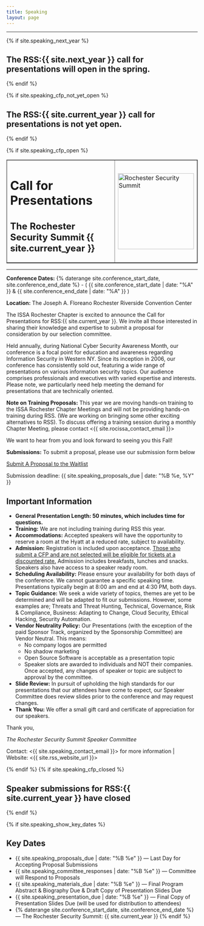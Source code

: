```yaml
---
title: Speaking
layout: page
---
```


<hr/>

{% if site.speaking_next_year %}
<h2 class="text-center">The RSS:{{ site.next_year }} call for presentations will open in the spring.</h2>
{% endif %}

{% if site.speaking_cfp_not_yet_open %}
<h2 class="text-center">The RSS:{{ site.current_year }} call for presentations is not yet open.</h2>
{% endif %}

{% if site.speaking_cfp_open %}
<table border="1" style="width:100%">
<tr><td style="width:70%">
<h1>Call for Presentations</h1>
<h2>The Rochester Security Summit {{ site.current_year }}</h2>
</td>
<td style="width:30%">
<a><img src="{{ site.baseurl }}/images/rss-logo.png" alt="Rochester Security Summit" width="200px"></a>
</td></tr></table>

---

**Conference Dates:** {% daterange site.conference_start_date, site.conference_end_date %} - ( {{ site.conference_start_date | date: "%A" }} & {{ site.conference_end_date | date: "%A" }} )

**Location:** The Joseph A. Floreano Rochester Riverside Convention Center

The ISSA Rochester Chapter is excited to announce the Call for Presentations for RSS:{{ site.current_year }}. We invite all those interested in sharing their knowledge and expertise to submit a proposal for consideration by our selection committee.  

Held annually, during National Cyber Security Awareness Month, our conference is a focal point for education and awareness regarding Information Security in Western NY.  Since its inception in 2006, our conference has consistently sold out, featuring a wide range of presentations on various information security topics. Our audience comprises professionals and executives with varied expertise and interests. Please note, we particularly need help meeting the demand for presentations that are technically oriented. 

**Note on Training Proposals:** This year we are moving hands-on training to the ISSA Rochester Chapter Meetings and will not be providing hands-on training during RSS. (We are working on bringing some other exciting alternatives to RSS). To discuss offering a training session during a monthly Chapter Meeting, please
contact <{{ site.rocissa_contact_email }}>

We want to hear from you and look forward to seeing you this Fall!

<div class="mt-5 text-center">
<p><b>Submissions:</b> To submit a proposal, please use our submission form below</p>
<p><a class="btn btn-primary btn-lg" href="{{ site.speaking_form_url }}" target="_blank">Submit A Proposal to the Waitlist</a></p>
Submission deadline: {{ site.speaking_proposals_due | date: "%B %e, %Y" }}
</div>

## Important Information

* **General Presentation Length: 50 minutes, which includes time for questions.**
* **Training:** We are not including training during RSS this year.
* **Accommodations:** Accepted speakers will have the opportunity to reserve a room at the Hyatt at a reduced rate, subject to availability.
* **Admission:** Registration is included upon acceptance. <u>Those who submit a CFP and are not selected will be eligible for tickets at a discounted rate.</u> Admission includes breakfasts, lunches and snacks. Speakers also have access to a speaker ready room. 
* **Scheduling Availability:** Please ensure your availability for both days of the conference. We cannot guarantee a specific speaking time. Presentations typically begin at 8:00 am and end at 4:30 PM, both days. 
* **Topic Guidance:** We seek a wide variety of topics, themes are yet to be determined and will be adapted to fit our submissions. However, some examples are; Threats and Threat Hunting, Technical, Governance, Risk & Compliance, Business: Adapting to Change, Cloud Security, Ethical Hacking, Security Automation.
* **Vendor Neutrality Policy:**  Our Presentations (with the exception of the paid Sponsor Track, organized by the Sponsorship Committee) are Vendor Neutral. This means:
     - No company logos are permitted
	 - No shadow marketing
     - Open Source Software is acceptable as a presentation topic
     - Speaker slots are awarded to individuals and NOT their companies. Once accepted, any changes of speaker or topic are subject to approval by the committee.
* **Slide Review:** In pursuit of upholding the high standards for our presentations that our attendees have come to expect, our Speaker Committee does review slides prior to the conference and may request changes. 
* **Thank You:** We offer a small gift card and certificate of appreciation for our speakers. 


Thank you,

*The Rochester Security Summit Speaker Committee*

Contact: <{{ site.speaking_contact_email }}> for more information | Website: <{{ site.rss_website_url }}>

{% endif %}
{% if site.speaking_cfp_closed %}
<h2 class="center">Speaker submissions for RSS:{{ site.current_year }} have closed</h2>
{% endif %}

{% if site.speaking_show_key_dates %}

## Key Dates

* {{ site.speaking_proposals_due | date: "%B %e" }} &mdash; Last Day for Accepting Proposal Submissions
* {{ site.speaking_committee_responses | date: "%B %e" }} &mdash; Committee will Respond to Proposals
* {{ site.speaking_materials_due | date: "%B %e" }} &mdash; Final Program Abstract & Biography Due & Draft Copy of Presentation Slides Due
* {{ site.speaking_presentation_due | date: "%B %e" }} &mdash; Final Copy of Presentation Slides Due (will be used for distribution to attendees)
* {% daterange site.conference_start_date, site.conference_end_date %} &mdash; The Rochester Security Summit: {{ site.current_year }}
{% endif %}
